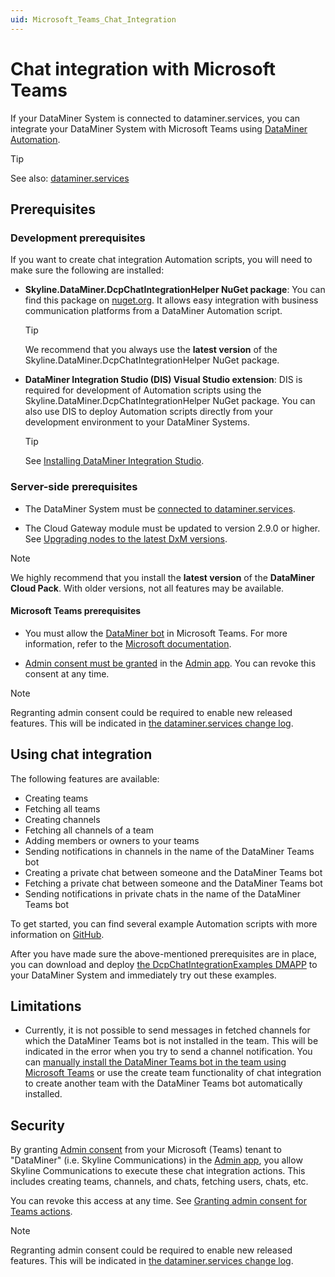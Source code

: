 ```yaml
---
uid: Microsoft_Teams_Chat_Integration
---
```


# Chat integration with Microsoft Teams

If your DataMiner System is connected to dataminer.services, you can integrate your DataMiner System with Microsoft Teams using [DataMiner Automation](xref:automation).

> [!TIP]
> See also: [dataminer.services](xref:Part51CloudPlatform)

## Prerequisites

### Development prerequisites

If you want to create chat integration Automation scripts, you will need to make sure the following are installed:

- **Skyline.DataMiner.DcpChatIntegrationHelper NuGet package**: You can find this package on [nuget.org](https://www.nuget.org/packages/Skyline.DataMiner.DcpChatIntegrationHelper). It allows easy integration with business communication platforms from a DataMiner Automation script.

  > [!TIP]
  > We recommend that you always use the **latest version** of the Skyline.DataMiner.DcpChatIntegrationHelper NuGet package.

- **DataMiner Integration Studio (DIS) Visual Studio extension**: DIS is required for development of Automation scripts using the Skyline.DataMiner.DcpChatIntegrationHelper NuGet package. You can also use DIS to deploy Automation scripts directly from your development environment to your DataMiner Systems.

  > [!TIP]
  > See [Installing DataMiner Integration Studio](xref:Installing_and_configuring_the_software).

### Server-side prerequisites

- The DataMiner System must be [connected to dataminer.services](xref:Connecting_your_DataMiner_System_to_the_cloud).

- The Cloud Gateway module must be updated to version 2.9.0 or higher. See [Upgrading nodes to the latest DxM versions](xref:Managing_cloud-connected_nodes).

> [!NOTE]
> We highly recommend that you install the **latest version** of the **DataMiner Cloud Pack**. With older versions, not all features may be available.

#### Microsoft Teams prerequisites

- You must allow the [DataMiner bot](https://teams.microsoft.com/l/app/9a09d087-5d07-4481-b34f-cd053eab7925) in Microsoft Teams. For more information, refer to the [Microsoft documentation](https://docs.microsoft.com/en-us/microsoftteams/manage-apps).

- [Admin consent must be granted](xref:Granting_admin_consent) in the [Admin app](https://admin.dataminer.services). You can revoke this consent at any time.

> [!NOTE]
> Regranting admin consent could be required to enable new released features. This will be indicated in [the dataminer.services change log](xref:DCP_change_log).

## Using chat integration

The following features are available:

- Creating teams
- Fetching all teams
- Creating channels
- Fetching all channels of a team
- Adding members or owners to your teams
- Sending notifications in channels in the name of the DataMiner Teams bot
- Creating a private chat between someone and the DataMiner Teams bot
- Fetching a private chat between someone and the DataMiner Teams bot
- Sending notifications in private chats in the name of the DataMiner Teams bot

To get started, you can find several example Automation scripts with more information on [GitHub](https://github.com/SkylineCommunications/ChatOps-Extensions/tree/main/ChatIntegrationExamples).

After you have made sure the above-mentioned prerequisites are in place, you can download and deploy [the DcpChatIntegrationExamples DMAPP](https://github.com/SkylineCommunications/ChatOps-Extensions/blob/main/ChatIntegrationExamples/README.md#getting-started) to your DataMiner System and immediately try out these examples.

## Limitations

- Currently, it is not possible to send messages in fetched channels for which the DataMiner Teams bot is not installed in the team. This will be indicated in the error when you try to send a channel notification. You can [manually install the DataMiner Teams bot in the team using Microsoft Teams](xref:DataMiner_Teams_bot#dataminer-teams-bot-installation) or use the create team functionality of chat integration to create another team with the DataMiner Teams bot automatically installed.

## Security

By granting [Admin consent](xref:Granting_admin_consent) from your Microsoft (Teams) tenant to "DataMiner" (i.e. Skyline Communications) in the [Admin app](https://admin.dataminer.services), you allow Skyline Communications to execute these chat integration actions. This includes creating teams, channels, and chats, fetching users, chats, etc.

You can revoke this access at any time. See [Granting admin consent for Teams actions](xref:Granting_admin_consent).

> [!NOTE]
> Regranting admin consent could be required to enable new released features. This will be indicated in [the dataminer.services change log](xref:DCP_change_log).

